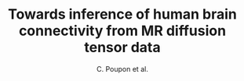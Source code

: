 ---
author: C. Poupon et al.
title: Towards inference of human brain connectivity from MR diffusion tensor data
journal: Medical Image Analysis
year: 2001
type: article
doi: 10.1016/S1361-8415(00)00030-X
---